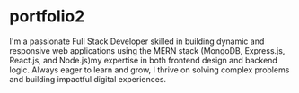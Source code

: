 # portfolio2
I'm a passionate Full Stack Developer skilled in building dynamic and responsive web applications using the MERN stack (MongoDB, Express.js, React.js, and Node.js)my expertise in both frontend design and backend logic. Always eager to learn and grow, I thrive on solving complex problems and building impactful digital experiences.
